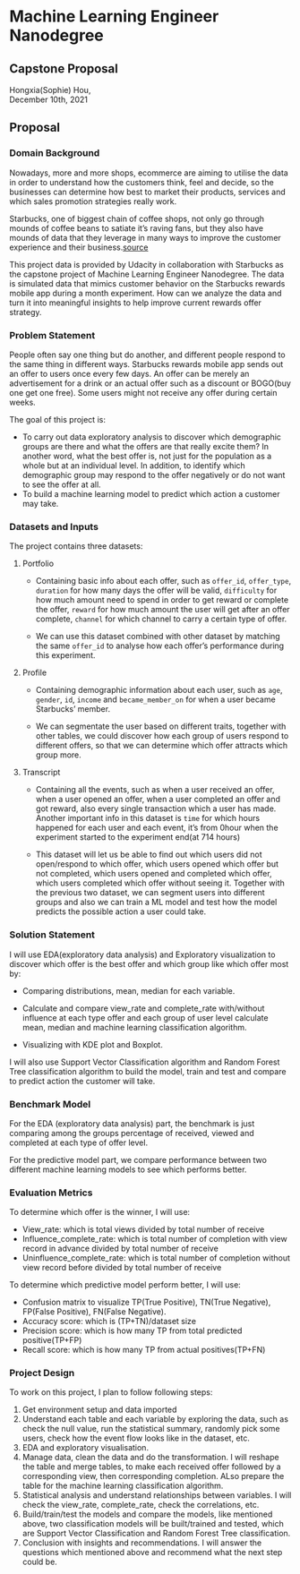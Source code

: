 # Machine Learning Engineer Nanodegree
## Capstone Proposal
Hongxia(Sophie) Hou,  
December 10th, 2021
 
## Proposal
 
### Domain Background

Nowadays, more and more shops, ecommerce are aiming to utilise the data in order to understand how the customers think, feel and decide, so the businesses can determine how best to market their products, services and which sales promotion strategies really work.
 
Starbucks, one of biggest chain of coffee shops, not only go through mounds of coffee beans to satiate it’s raving fans, but they also have mounds of data that they leverage in many ways to improve the customer experience and their business.[source](https://bernardmarr.com/starbucks-using-big-data-analytics-and-artificial-intelligence-to-boost-performance/)
 
This project data is provided by Udacity in collaboration with Starbucks as the capstone project of Machine Learning Engineer Nanodegree. The data is simulated data that mimics customer behavior on the Starbucks rewards mobile app during a month experiment. How can we analyze the data and turn it into meaningful insights to help improve current rewards offer strategy.    
 
### Problem Statement

People often say one thing but do another, and different people respond to the same thing in different ways. Starbucks rewards mobile app sends out an offer to users once every few days. An offer can be merely an advertisement for a drink or an actual offer such as a discount or BOGO(buy one get one free). Some users might not receive any offer during certain weeks.
 
The goal of this project is:

* To carry out data exploratory analysis to discover which demographic groups are there and what the offers are that really excite them? In another word, what the best offer is, not just for the population as a whole but at an individual level. In addition, to identify which demographic group may respond to the offer negatively or do not want to see the offer at all.
* To build a machine learning model to predict which action a customer may take. 
 
### Datasets and Inputs

The project contains three datasets:

1. Portfolio 

   * Containing basic info about each offer, such as `offer_id`, `offer_type`, `duration` for how many days the offer will be valid, `difficulty` for how much amount need to spend in order to get reward or complete the offer, `reward` for how much amount the user will get after an offer complete, `channel` for which channel to carry a certain type of offer.

   * We can use this dataset combined with other dataset by matching the same `offer_id` to analyse how each offer’s performance during this experiment.

2. Profile

   * Containing demographic information about each user, such as `age`, `gender`, `id`, `income` and `became_member_on` for when a user became Starbucks’ member.

   * We can segmentate the user based on different traits, together with other tables, we could discover how each group of users respond to different offers, so that we can determine which offer attracts which group more.

3. Transcript

   * Containing all the events, such as when a user received an offer, when a user opened an offer, when a user completed an offer and got reward, also every single transaction which a user has made. Another important info in this dataset is `time` for which hours happened for each user and each event, it’s from 0hour when the experiment started to the experiment end(at 714 hours)

   * This dataset will let us be able to find out which users did not open/respond to which offer, which users opened which offer but not completed, which users opened and completed which offer, which users completed which offer without seeing it. Together with the previous two dataset, we can segment users into different groups and also we can train a ML model and test how the model predicts the possible action a user could take. 
 
### Solution Statement

I will use EDA(exploratory data analysis) and Exploratory visualization to discover which offer is the best offer and which group like which offer most by:

* Comparing distributions, mean, median for each variable.

* Calculate and compare view_rate and complete_rate with/without influence at each type offer and each group of user level calculate mean, median and machine learning classification algorithm.

* Visualizing with KDE plot and Boxplot.
 
I will also use Support Vector Classification algorithm and Random Forest Tree classification algorithm to build the model, train and test and compare to predict action the customer will take.
 
### Benchmark Model

For the EDA (exploratory data analysis) part, the benchmark is just comparing among the groups percentage of received, viewed and completed at each type of offer level. 

For the predictive model part, we compare performance between two different machine learning models to see which performs better.
 
### Evaluation Metrics
To determine which offer is the winner, I will use:

* View_rate: which is total views divided by total number of receive
* Influence_complete_rate: which is total number of completion with view record in advance divided by total number of receive
* Uninfluence_complete_rate: which is total number of completion without view record before divided by total number of receive
 
To determine which predictive model perform better, I will use:

* Confusion matrix to visualize TP(True Positive), TN(True Negative), FP(False Positive), FN(False Negative).
* Accuracy score: which is (TP+TN)/dataset size
* Precision score: which is how many TP from total predicted positive(TP+FP)
* Recall score: which is how many TP from actual positives(TP+FN)
 
### Project Design
To work on this project, I plan to follow following steps:

1. Get environment setup and data imported
2. Understand each table and each variable by exploring the data, such as check the null value, run the statistical summary, randomly pick some users, check how the event flow looks like in the dataset, etc.
3. EDA and exploratory visualisation. 
4. Manage data, clean the data and do the transformation. I will reshape the table and merge tables, to make each received offer followed by a corresponding view, then corresponding completion. ALso prepare the table for the machine learning classification algorithm.
5. Statistical analysis and understand relationships between variables. I will check the view_rate, complete_rate, check the correlations, etc.
6. Build/train/test the models and compare the models, like mentioned above, two classification models will be built/trained and tested, which are Support Vector Classification and Random Forest Tree classification.
7. Conclusion with insights and recommendations. I will answer the questions which mentioned above and recommend what the next step could be.
